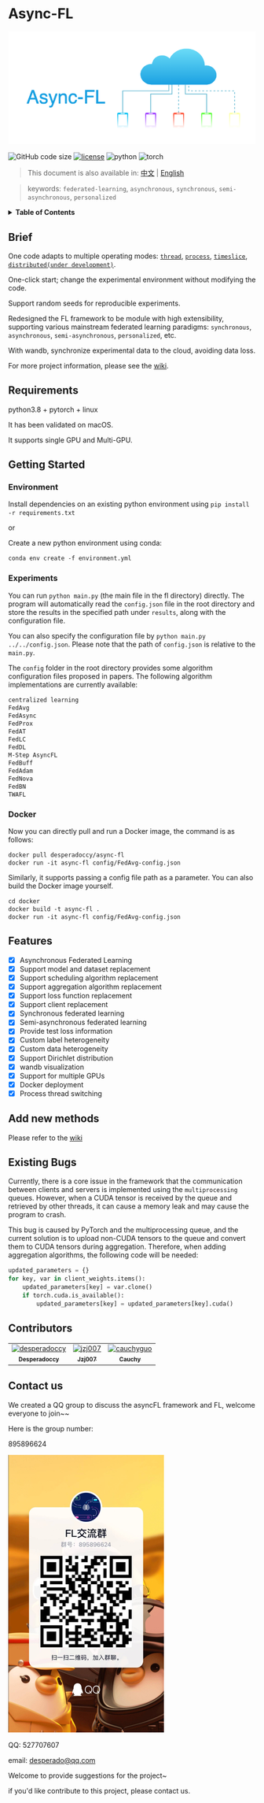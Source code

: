 # Async-FL

<img src="./doc/pic/header.png" style="width:800px"></img>

![GitHub code size](https://img.shields.io/github/languages/code-size/desperadoccy/async-FL?style=flat-square&logo=github)
[![license](https://img.shields.io/badge/license-MIT-green?style=flat-square&logo=github)](./license)
![python](https://img.shields.io/badge/python-3.8-blue?style=flat-square&logo=python)
![torch](https://img.shields.io/badge/torch-1.11.0-green?style=flat-square&logo=pytorch)

> This document is also available in: [中文](doc/readme-zh.md) | [English](readme.md)

> keywords: `federated-learning`, `asynchronous`, `synchronous`, `semi-asynchronous`, `personalized`

<details>
  <summary><b>Table of Contents</b></summary>
  <p>

- [Brief](#brief)
- [Requirements](#requirements)
- [Getting Started](#getting-started)
  - [Environment](#environment)
  - [Experiments](#experiments)
  - [Docker](#docker)
- [Features](#features)
- [Add new Methods](#add-new-methods)
- [Existing Bugs](#existing-bugs)
- [Contributors](#contributors)
- [Contact Us](#contact-us)

  </p>
</details>

## Brief

One code adapts to multiple operating modes: [`thread`](https://github.com/NUAA-SmartSensing/async-FL/wiki/mode#thread), [`process`](https://github.com/NUAA-SmartSensing/async-FL/wiki/mode#process),  [`timeslice`](https://github.com/NUAA-SmartSensing/async-FL/wiki/mode#timeslice), [`distributed(under development)`](https://github.com/NUAA-SmartSensing/async-FL/wiki/mode#distribute).

One-click start; change the experimental environment without modifying the code.

Support random seeds for reproducible experiments.

Redesigned the FL framework to be module with high extensibility, supporting various mainstream federated learning paradigms: `synchronous`, `asynchronous`, `semi-asynchronous`, `personalized`, etc.

With wandb, synchronize experimental data to the cloud, avoiding data loss.

For more project information, please see the [wiki](https://github.com/NUAA-SmartSensing/async-FL/wiki).

## Requirements

python3.8 + pytorch + linux

It has been validated on macOS.

It supports single GPU and Multi-GPU.

## Getting Started

### Environment

Install dependencies on an existing python environment using `pip install -r requirements.txt`

or

Create a new python environment using conda:

```shell
conda env create -f environment.yml
```

### Experiments
You can run `python main.py` (the main file in the fl directory) directly. The program will automatically read the `config.json` file in the root directory and store the results in the specified path under `results`, along with the configuration file.

You can also specify the configuration file by `python main.py ../../config.json`. Please note that the path of `config.json` is relative to the `main.py`.

The `config` folder in the root directory provides some algorithm configuration files proposed in papers. The following algorithm implementations are currently available:

```text
centralized learning
FedAvg
FedAsync
FedProx
FedAT
FedLC
FedDL
M-Step AsyncFL
FedBuff
FedAdam
FedNova
FedBN
TWAFL
```

### Docker

Now you can directly pull and run a Docker image, the command is as follows:

```shell
docker pull desperadoccy/async-fl
docker run -it async-fl config/FedAvg-config.json
```

Similarly, it supports passing a config file path as a parameter. You can also build the Docker image yourself.

```shell
cd docker
docker build -t async-fl .
docker run -it async-fl config/FedAvg-config.json 
```

## Features

- [x] Asynchronous Federated Learning
- [x] Support model and dataset replacement
- [x] Support scheduling algorithm replacement
- [x] Support aggregation algorithm replacement
- [x] Support loss function replacement
- [x] Support client replacement
- [x] Synchronous federated learning
- [x] Semi-asynchronous federated learning
- [x] Provide test loss information
- [x] Custom label heterogeneity
- [x] Custom data heterogeneity
- [x] Support Dirichlet distribution
- [x] wandb visualization
- [x] Support for multiple GPUs
- [x] Docker deployment
- [x] Process thread switching

## Add new methods

Please refer to the [wiki](https://github.com/NUAA-SmartSensing/async-FL/wiki/%E6%95%B4%E4%BD%93%E6%B5%81%E7%A8%8B#%E6%B7%BB%E5%8A%A0%E6%96%B0%E7%9A%84%E7%AE%97%E6%B3%95)

## Existing Bugs

Currently, there is a core issue in the framework that the communication between clients and servers is implemented using the `multiprocessing` queues. However, when a CUDA tensor is received by the queue and retrieved by other threads, it can cause a memory leak and may cause the program to crash.

This bug is caused by PyTorch and the multiprocessing queue, and the current solution is to upload non-CUDA tensors to the queue and convert them to CUDA tensors during aggregation. Therefore, when adding aggregation algorithms, the following code will be needed:

```python
updated_parameters = {}
for key, var in client_weights.items():
    updated_parameters[key] = var.clone()
    if torch.cuda.is_available():
        updated_parameters[key] = updated_parameters[key].cuda()
```

## Contributors

<!-- readme: contributors -start -->
<table>
<tr>
    <td align="center">
        <a href="https://github.com/desperadoccy">
            <img src="https://avatars.githubusercontent.com/u/44546125?v=4" width="100;" alt="desperadoccy"/>
            <br />
            <sub><b>Desperadoccy</b></sub>
        </a>
    </td>
    <td align="center">
        <a href="https://github.com/jzj007">
            <img src="https://avatars.githubusercontent.com/u/73173984?v=4" width="100;" alt="jzj007"/>
            <br />
            <sub><b>Jzj007</b></sub>
        </a>
    </td>
    <td align="center">
        <a href="https://github.com/cauchyguo">
            <img src="https://avatars.githubusercontent.com/u/41313807?v=4" width="100;" alt="cauchyguo"/>
            <br />
            <sub><b>Cauchy</b></sub>
        </a>
    </td></tr>
</table>
<!-- readme: contributors -end -->

## Contact us

We created a QQ group to discuss the asyncFL framework and FL, welcome everyone to join~~

Here is the group number:

895896624

![group_number](./doc/pic/group.png)

QQ: 527707607

email: desperado@qq.com

Welcome to provide suggestions for the project~

if you'd like contribute to this project, please contact us.
